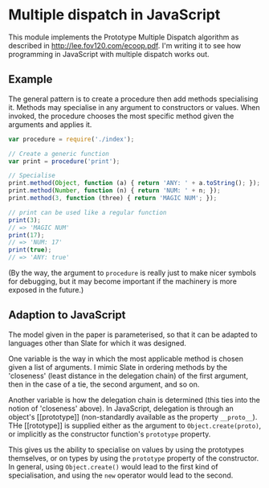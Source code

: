 # Multiple dispatch in JavaScript

This module implements the <def>Prototype Multiple Dispatch</def>
algorithm as described in <http://lee.fov120.com/ecoop.pdf>. I'm
writing it to see how programming in JavaScript with multiple dispatch
works out.

## Example

The general pattern is to create a procedure then add methods
specialising it. Methods may specialise in any argument to
constructors or values. When invoked, the procedure chooses the most
specific method given the arguments and applies it.

```javascript
var procedure = require('./index');

// Create a generic function
var print = procedure('print');

// Specialise
print.method(Object, function (a) { return 'ANY: ' + a.toString(); });
print.method(Number, function (n) { return 'NUM: ' + n; });
print.method(3, function (three) { return 'MAGIC NUM'; });

// print can be used like a regular function
print(3);
// => 'MAGIC NUM'
print(17);
// => 'NUM: 17'
print(true);
// => 'ANY: true'
```

(By the way, the argument to `procedure` is really just to make nicer
symbols for debugging, but it may become important if the machinery is
more exposed in the future.)

## Adaption to JavaScript

The model given in the paper is parameterised, so that it can be
adapted to languages other than Slate for which it was designed.

One variable is the way in which the most applicable method is chosen
given a list of arguments. I mimic Slate in ordering methods by the
'closeness' (least distance in the delegation chain) of the first
argument, then in the case of a tie, the second argument, and so on.

Another variable is how the delegation chain is determined (this ties
into the notion of 'closeness' above). In JavaScript, delegation is
through an object's [[prototype]] (non-standardly available as the
property `__proto__`). THe [[rototype]] is supplied either as the
argument to `Object.create(proto)`, or implicitly as the constructor
function's `prototype` property.

This gives us the ability to specialise on values by using the
prototypes themselves, or on types by using the `prototype` property
of the constructor. In general, using `Object.create()` would lead to
the first kind of specialisation, and using the `new` operator would
lead to the second.
